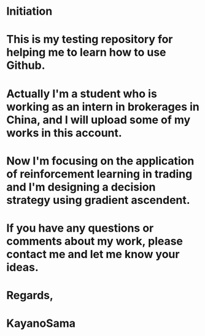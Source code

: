 # Initiation
# This is my testing repository for helping me to learn how to use Github.
# Actually I'm a student who is working as an intern in brokerages in China, and I will upload some of my works in this account.
# Now I'm focusing on the application of reinforcement learning in trading and I'm designing a decision strategy using gradient ascendent.
# If you have any questions or comments about my work, please contact me and let me know your ideas.
# Regards,
# KayanoSama
